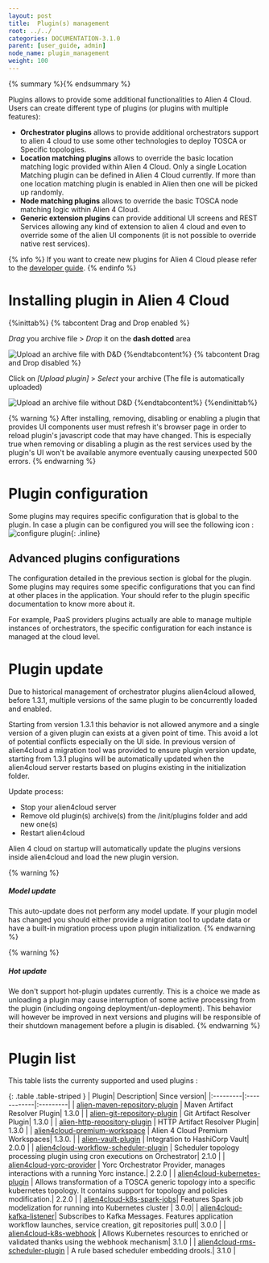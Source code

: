 ```yaml
---
layout: post
title:  Plugin(s) management
root: ../../
categories: DOCUMENTATION-3.1.0
parent: [user_guide, admin]
node_name: plugin_management
weight: 100
---
```


{% summary %}{% endsummary %}

Plugins allows to provide some additional functionalities to Alien 4 Cloud. Users can create different type of plugins (or plugins with multiple features):

* __Orchestrator plugins__ allows to provide additional orchestrators support to alien 4 cloud to use some other technologies to deploy TOSCA or Specific topologies.
* __Location matching plugins__ allows to override the basic location matching logic provided within Alien 4 Cloud. Only a single Location Matching plugin can be defined in Alien 4 Cloud currently. If more than one location matching plugin is enabled in Alien then one will be picked up randomly.
* __Node matching plugins__ allows to override the basic TOSCA node matching logic within Alien 4 Cloud.
* __Generic extension plugins__ can provide additional UI screens and REST Services allowing any kind of extension to alien 4 cloud and even to override some of the alien UI components (it is not possible to override native rest services).

{% info %}
If you want to create new plugins for Alien 4 Cloud please refer to the [developer guide](#/developer_guide/index.html).
{% endinfo %}

# Installing plugin in Alien 4 Cloud

{%inittab%}
{% tabcontent Drag and Drop enabled %}

*Drag* you archive file > *Drop* it on the **dash dotted** area

![Upload an archive file with D&D](../../images/3.1.0/user_guide/admin/plugin_management.png)
{%endtabcontent%}
{% tabcontent Drag and Drop disabled %}

Click on *[Upload plugin]* > *Select* your archive (The file is automatically uploaded)

![Upload an archive file without D&D](../../images/user_guide/upload-plugin-wihout-drag-and-drop.png)
{%endtabcontent%}
{%endinittab%}

{% warning %}
After installing, removing, disabling or enabling a plugin that provides UI components user must refresh it's browser page in order to reload plugin's javascript code that may have changed.
This is especially true when removing or disabling a plugin as the rest services used by the plugin's UI won't be available anymore eventually causing unexpected 500 errors.
{% endwarning %}

# Plugin configuration

Some plugins may requires specific configuration that is global to the plugin. In case a plugin can be configured you will see the following icon : ![configure plugin](../../images/3.1.0/user_guide/admin/plugin_global_configuration.png){: .inline}

## Advanced plugins configurations

The configuration detailed in the previous section is global for the plugin. Some plugins may requires some specific configurations that you can find at other places in the application. Your should refer to the plugin specific documentation to know more about it.

For example, PaaS providers plugins actually are able to manage multiple instances of orchestrators, the specific configuration for each instance is managed at the cloud level.

# Plugin update

Due to historical management of orchestrator plugins alien4cloud allowed, before 1.3.1, multiple versions of the same plugin to be concurrently loaded and enabled.

Starting from version 1.3.1 this behavior is not allowed anymore and a single version of a given plugin can exists at a given point of time. This avoid a lot of potential conflicts especially on the UI side.
In previous version of alien4cloud a migration tool was provided to ensure plugin version update, starting from 1.3.1 plugins will be automatically updated when the alien4cloud server restarts based on plugins existing in the initialization folder.

Update process:
 - Stop your alien4cloud server
 - Remove old plugin(s) archive(s) from the /init/plugins folder and add new one(s)
 - Restart alien4cloud

Alien 4 cloud on startup will automatically update the plugins versions inside alien4cloud and load the new plugin version.

{% warning %}
<h5>Model update</h5>
This auto-update does not perform any model update. If your plugin model has changed you should either provide a migration tool to update data or have a built-in migration process upon plugin initialization.
{% endwarning %}

{% warning %}
<h5>Hot update</h5>
We don't support hot-plugin updates currently. This is a choice we made as unloading a plugin may cause interruption of some active processing from the plugin (including ongoing deployment/un-deployment).
This behavior will however be improved in next versions and plugins will be responsible of their shutdown management before a plugin is disabled.
{% endwarning %}

# Plugin list

This table lists the currenty supported and used plugins :


{: .table .table-striped }
| Plugin| Description|  Since version| 
|:---------|:------------|:---------|
| [alien-maven-repository-plugin](https://github.com/alien4cloud/alien4cloud-premium-repository-plugins/) | Maven Artifact Resolver Plugin| 1.3.0 | 
| [alien-git-repository-plugin](https://github.com/alien4cloud/alien4cloud-premium-repository-plugins/) | Git Artifact Resolver Plugin| 1.3.0 | 
| [alien-http-repository-plugin](https://github.com/alien4cloud/alien4cloud-repository-plugins) | HTTP Artifact Resolver Plugin| 1.3.0 | 
| [alien4cloud-premium-workspace](https://github.com/alien4cloud/alien4cloud-premium-repository-plugins) | Alien 4 Cloud Premium Workspaces| 1.3.0. |
| [alien-vault-plugin](https://github.com/alien4cloud/alien4cloud-vault-plugin) | Integration to HashiCorp Vault|  2.0.0 | 
| [alien4cloud-workflow-scheduler-plugin](https://github.com/alien4cloud/alien4cloud-workflow-scheduler) | Scheduler topology processing plugin using cron executions on Orchestrator| 2.1.0 | 
| [alien4cloud-yorc-provider](https://github.com/alien4cloud/alien4cloud-yorc-provider) | Yorc Orchestrator Provider, manages interactions with a running Yorc instance.| 2.2.0 |
| [alien4cloud-kubernetes-plugin](https://github.com/alien4cloud/alien4cloud-kubernetes-plugin) | Allows transformation of a TOSCA generic topology into a specific kubernetes topology. It contains support for topology and policies modification.| 2.2.0 | 
| [alien4cloud-k8s-spark-jobs](https://github.com/alien4cloud/alien4cloud-k8s-spark-jobs)| Features Spark job modelization for running into Kubernetes cluster | 3.0.0|
| [alien4cloud-kafka-listener](https://github.com/alien4cloud/alien4cloud-kafka-listener)| Subscribes to Kafka Messages. Features application workflow launches, service creation, git repositories pull| 3.0.0 |
| [alien4cloud-k8s-webhook](https://github.com/alien4cloud/alien4cloud-k8s-webhook) | Allows Kubernetes resources to enriched or validated thanks using the webhook mechanism| 3.1.0 |
| [alien4cloud-rms-scheduler-plugin](https://github.com/alien4cloud/alien4cloud-rms-scheduler-plugin) | A rule based scheduler embedding drools.| 3.1.0 |

